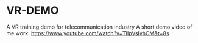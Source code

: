 # VR-DEMO
A VR training demo for telecommunication industry
A short demo video of me work: https://www.youtube.com/watch?v=TIIpVsIvhCM&t=8s
